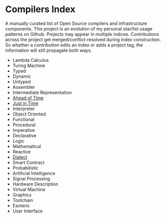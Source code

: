 # Compilers Index
A manually curated list of Open Source compilers and infrastructure components. This project is an evolution of my personal star/list usage patterns on Github. Projects may appear in multiple indices. Contributions across the project get merged/conflict-resolved during index construction. So whether a contribution edits an index or adds a project tag, the information will still propagate both ways.

- Lambda Calculus
- Turing Machine
- Typed
- Dynamic
- Untyped
- Assembler
- Intermediate Representation
- [Ahead of Time](https://github.com/andrew-johnson-4/CompilersIndex/tree/main/aot#readme)
- [Just in Time](https://github.com/andrew-johnson-4/CompilersIndex/tree/main/jit#readme)
- Interpreter
- Object Oriented
- Functional
- Procedural
- Imperative
- Declarative
- Logic
- Mathematical
- Reactive
- [Dialect](https://github.com/andrew-johnson-4/CompilersIndex/tree/main/dialect#readme)
- Smart Contract
- Probabilistic
- Artificial Intelligence
- Signal Processing
- Hardware Description
- Virtual Machine
- Graphics
- Toolchain
- Esoteric
- User Interface
